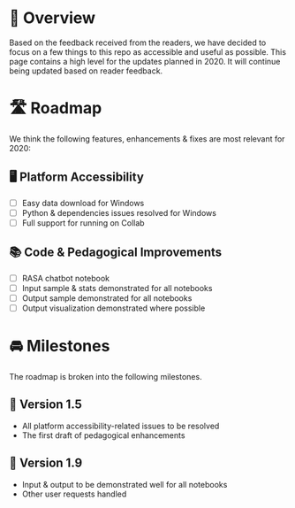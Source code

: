 # 🚩 Overview

Based on the feedback received from the readers, we have decided to focus on a few things to this repo as accessible and useful as possible. This page contains a high level for the updates planned in 2020. It will continue being updated based on reader feedback. 

# 🛣️  Roadmap

We think the following features, enhancements & fixes are most relevant for 2020:

## 🖥️ Platform Accessibility
- [ ] Easy data download for Windows
- [ ] Python & dependencies issues resolved for Windows
- [ ] Full support for running on Collab

## 📚 Code & Pedagogical Improvements
- [ ] RASA chatbot notebook
- [ ] Input sample & stats demonstrated for all notebooks
- [ ] Output sample demonstrated for all notebooks
- [ ] Output visualization demonstrated where possible

# 🚘 Milestones

The roadmap is broken into the following milestones. 

## 🚧 Version 1.5

- All platform accessibility-related issues to be resolved
- The first draft of pedagogical enhancements

## 🏁 Version 1.9

- Input & output to be demonstrated well for all notebooks
- Other user requests handled
